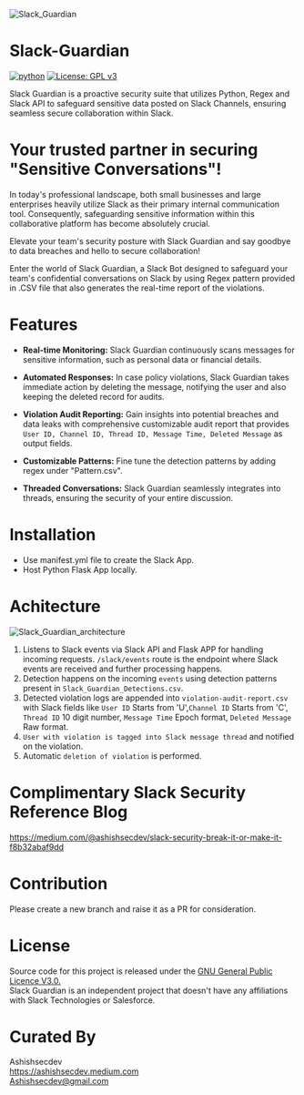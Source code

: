 
![Slack_Guardian](https://github.com/ashishsecdev/Slack-Guardian/assets/49029528/2fe1b806-c974-4aa7-b313-2f85e2567820)


# Slack-Guardian
[![python](https://img.shields.io/badge/Python-3.9-3776AB.svg?style=flat&logo=python&logoColor=white)](https://www.python.org)  [![License: GPL v3](https://img.shields.io/badge/License-GPLv3-blue.svg)](https://www.gnu.org/licenses/gpl-3.0) 

Slack Guardian is a proactive security suite that utilizes Python, Regex and Slack API to safeguard sensitive data posted on Slack Channels, ensuring seamless secure collaboration within Slack.

# Your trusted partner in securing "Sensitive Conversations"!

In today's professional landscape, both small businesses and large enterprises heavily utilize Slack as their primary internal communication tool. Consequently, safeguarding sensitive information within this collaborative platform has become absolutely crucial.

Elevate your team's security posture with Slack Guardian and say goodbye to data breaches and hello to secure collaboration!

Enter the world of Slack Guardian, a Slack Bot designed to safeguard your team's confidential conversations on Slack by using Regex pattern provided in .CSV file that also generates the real-time report of the violations.


# Features

- **Real-time Monitoring:** Slack Guardian continuously scans messages for sensitive information, such as personal data or financial details.

- **Automated Responses:** In case policy violations, Slack Guardian takes immediate action by deleting the message, notifying the user and also keeping the deleted record for audits.

- **Violation Audit Reporting:** Gain insights into potential breaches and data leaks with comprehensive customizable audit report that provides `User ID, Channel ID, Thread ID, Message Time, Deleted Message` as output fields.
  
- **Customizable Patterns:** Fine tune the detection patterns by adding regex under "Pattern.csv".

- **Threaded Conversations:** Slack Guardian seamlessly integrates into threads, ensuring the security of your entire discussion.
  

# Installation
- Use manifest.yml file to create the Slack App.
- Host Python Flask App locally.

# Achitecture
![Slack_Guardian_architecture](https://github.com/ashishsecdev/Slack-Guardian/assets/49029528/c39526f6-c7e1-4d49-bc8f-0c274a0482a2)

1. Listens to Slack events via Slack API and Flask APP for handling incoming requests. `/slack/events` route is the endpoint where Slack events are received and further processing happens.
2. Detection happens on the incoming `events` using detection patterns present in `Slack_Guardian_Detections.csv`. 
3. Detected violation logs are appended into `violation-audit-report.csv` with Slack fields like `User ID` Starts from 'U',`Channel ID` Starts from 'C', `Thread ID` 10 digit number, `Message Time` Epoch format, `Deleted Message` Raw format. 
4. `User with violation is tagged into Slack message thread` and notified on the violation.
5. Automatic `deletion of violation` is performed.

# Complimentary Slack Security Reference Blog
https://medium.com/@ashishsecdev/slack-security-break-it-or-make-it-f8b32abaf9dd

# Contribution
Please create a new branch and raise it as a PR for consideration.


# License
Source code for this project is released under the [GNU General Public Licence V3.0.](https://www.gnu.org/licenses/licenses.html) \
Slack Guardian is an independent project that doesn't have any affiliations with Slack Technologies or Salesforce.


# Curated By 
Ashishsecdev \
https://ashishsecdev.medium.com \
Ashishsecdev@gmail.com
